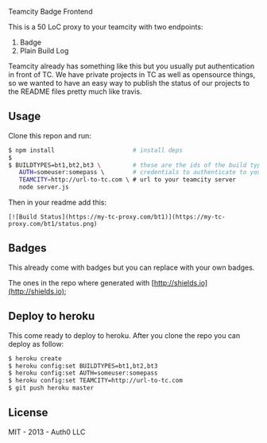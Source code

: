Teamcity Badge Frontend

This is a 50 LoC proxy to your teamcity with two endpoints:

1.  Badge
2.  Plain Build Log


Teamcity already has something like this but you usually put authentication in front of TC. We have private projects in TC as well as opensource things, so we wanted to have an easy way to publish the status of our projects to the README files pretty much like travis.


## Usage

Clone this repon and run:

~~~bash
$ npm install					   # install deps
$
$ BUILDTYPES=bt1,bt2,bt3 \ 	       # these are the ids of the build types you want to publish
   AUTH=someuser:somepass \        # credentials to authenticate to your teamcity
   TEAMCITY=http://url-to-tc.com \ # url to your teamcity server
   node server.js
~~~

Then in your readme add this:

~~~
[![Build Status](https://my-tc-proxy.com/bt1)](https://my-tc-proxy.com/bt1/status.png)
~~~


## Badges

This already come with badges but you can replace with your own badges.

The ones in the repo where generated with [http://shields.io](http://shields.io);

## Deploy to heroku

This come ready to deploy to heroku. After you clone the repo you can deploy as follow:

~~~bash
$ heroku create
$ heroku config:set BUILDTYPES=bt1,bt2,bt3
$ heroku config:set AUTH=someuser:somepass
$ heroku config:set TEAMCITY=http://url-to-tc.com
$ git push heroku master
~~~

## License

MIT - 2013 - Auth0 LLC